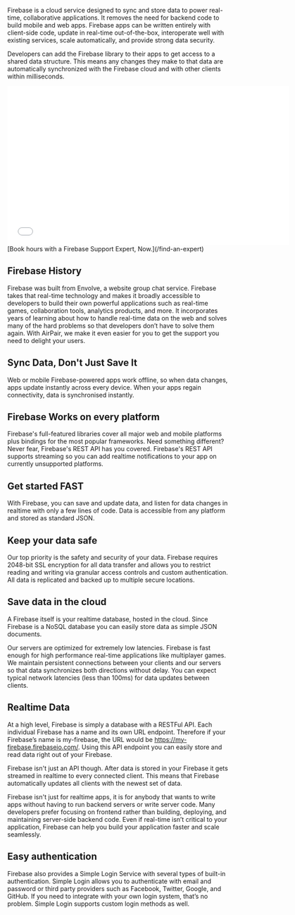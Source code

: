 Firebase is a cloud service designed to sync and store data to power real-time, collaborative applications. It removes the need for backend code to build mobile and web apps. Firebase apps can be written entirely with client-side code, update in real-time out-of-the-box, interoperate well with existing services, scale automatically, and provide strong data security.

Developers can add the Firebase library to their apps to get access to a shared data structure. This means any changes they make to that data are automatically synchronized with the Firebase cloud and with other clients within milliseconds.

<!--more Read more about API integration help for Firebase -->
<div class="session"><iframe width="640" height="360" src="//www.youtube.com/embed/e4yUTkva_FM" frameborder="0" allowfullscreen></iframe></div>
[Book hours with a Firebase Support Expert, Now.](/find-an-expert)

## Firebase History

Firebase was built from Envolve, a website group chat service. Firebase takes that real-time technology and makes it broadly accessible to developers to build their own powerful applications such as real-time games, collaboration tools, analytics products, and more. It incorporates years of learning about how to handle real-time data on the web and solves many of the hard problems so that developers don’t have to solve them again. With AirPair, we make it even easier for you to get the support you need to delight your users.

## Sync Data, Don't Just Save It

Web or mobile Firebase-powered apps work offline, so when data changes, apps update instantly across every device. When your apps regain connectivity, data is synchronised instantly.

## Firebase Works on every platform

Firebase's full-featured libraries cover all major web and mobile platforms plus bindings for the most popular frameworks. Need something different? Never fear, Firebase's REST API has you covered. Firebase's REST API supports streaming so you can add realtime notifications to your app on currently unsupported platforms. 

## Get started FAST

With Firebase, you can save and update data, and listen for data changes in realtime with only a few lines of code. Data is accessible from any platform and stored as standard JSON.

## Keep your data safe

Our top priority is the safety and security of your data. Firebase requires 2048-bit SSL encryption for all data transfer and allows you to restrict reading and writing via granular access controls and custom authentication.
All data is replicated and backed up to multiple secure locations.

## Save data in the cloud

A Firebase itself is your realtime database, hosted in the cloud. Since Firebase is a NoSQL database you can easily store data as simple JSON documents.

Our servers are optimized for extremely low latencies. Firebase is fast enough for high performance real-time applications like multiplayer games. We maintain persistent connections between your clients and our servers so that data synchronizes both directions without delay. You can expect typical network latencies (less than 100ms) for data updates between clients.


## Realtime Data

At a high level, Firebase is simply a database with a RESTFul API. Each individual Firebase has a name and its own URL endpoint. Therefore if your Firebase’s name is my-firebase, the URL would be https://my-firebase.firebaseio.com/. Using this API endpoint you can easily store and read data right out of your Firebase.

Firebase isn't just an API though. After data is stored in your Firebase it gets streamed in realtime to every connected client. This means that Firebase automatically updates all clients with the newest set of data.

Firebase isn't just for realtime apps, it is for anybody that wants to write apps without having to run backend servers or write server code. Many developers prefer focusing on frontend rather than building, deploying, and maintaining server-side backend code. Even if real-time isn’t critical to your application, Firebase can help you build your application faster and scale seamlessly.

## Easy authentication

Firebase also provides a Simple Login Service with several types of built-in authentication. Simple Login allows you to authenticate with email and password or third party providers such as Facebook, Twitter, Google, and GitHub. If you need to integrate with your own login system, that’s no problem. Simple Login supports custom login methods as well.
